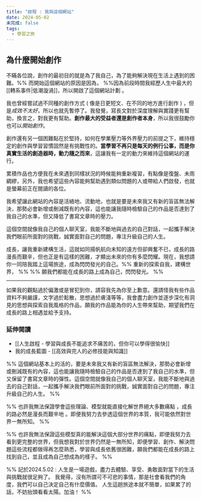 ```yaml
---
title: "啟程 : 我與這個網站"
date: 2024-05-02
未完成: false
tags:
  - 學習之旅
---
```

## 為什麼開始創作

不瞞各位說，創作的最初目的就是為了我自己，為了能夠解決現在生活上遇到的困難。%% 而開始這個網站的原因是因為， %%因為前段時間我經歷人生中最大的[[轉系事件|低潮漩渦]]，所以開啟了這個網站計劃 。

我也曾經嘗試過不同種的創作方式 ( 像是日更短文、在不同的地方進行創作 ) ，但是*成效不太好*，所以也就先暫停了。我發覺，寫長文對於深度理解與實踐更有幫助，換言之，對我更有幫助。**創作最大的受益者還是創作者本身**，所以我很鼓勵你也可以*開始創作*。

創作還有另一個困難點在於堅持，如何在學業壓力等外界壓力的前提之下，維持穩定的創作與學習習慣固然是有挑戰性的。**當學習不再只是每天的例行公事，而是你真實生活的創造器時，動力隨之而來**，這讓我有一定的動力來維持這個網站的運行。

累積作品也方便我在未來遇到同樣狀況的時候能夠重新複習，有點像是復盤、未雨綢繆，另外，我也希望這些內容能夠幫助遇到類似問題的人或帶給人們啟發，也就是螢幕前正在閱讀的各位。

我希望讓此網站的內容是活絡地、流動地，也就是要是未來我又有新的盲區無法解決，那勢必會新增或刪減既有的內容，這也能讓我隨時檢驗自己的作品是否達到了我自己的水準，但又降低了書寫文章時的壓力。

這個空間就像我自己的個人聊天室，我能不斷地與過去的自己對話，一起攜手解決我們眼前所面對的挑戰，誠實面對自己的問題，專注升級自己的人生。

成長，讓我重新建構生活，這就如同揚帆航向未知的遠方但卻興奮不已，成長的路漫長而艱辛，但也正是有這樣的困難，才顯出未來的你有多麼閃耀。現在，我想請你一同陪我踏上這場旅途，成為閃閃發光的自己。%% 重新的探索自我，建構世界， %%
%% 願我們都能在成長的路上成為自己，閃閃發光。 %%

---
如果我的觀點過於偏激或是冒犯到你，請容我先為你至上歉意。還請怪我有些作品資料不夠嚴謹，文字過於鬆散，思想過於膚淺等等，我會盡力創作並逐步深化有洞見的思想與探索自我風格的作品，願我的作品能為你的人生帶來幫助，期望我們在成長的路上相遇並給予支持。

### 延伸閱讀 

* [[人生啟程 - 學習與成長不能追求不痛苦的，但你可以學得很愉快]]
* 我的成長藍圖 - [[高效與完人的必修技能與知識]]

%% 這個網站基本上的活的，要是未來我又有新的盲區無法解決，那勢必會新增或刪減既有的內容，這也能讓我隨時檢驗自己的作品是否達到了我自己的水準，但又保留了書寫文章時的彈性。這個空間就像我自己的個人聊天室，我能不斷地與過去的自己對話，一起攜手解決我們眼前所面對的挑戰，誠實面對自己的問題，專注升級自己的人生。 %%

%% 也許我無法保證學會這些理論、模型就能直接化解世界絕大多數痛點 ，成長的路必然是漫長而艱辛地 。即便我努力去參透這個世界的本質，我可能依然對世界一無所知。 %%

%% 也許我無法保證這些模型真的能解決這個大部分世界的痛點，即便我努力去看到更完整的世界，但我想我對於世界仍然是一無所知，即便學習、創作、解決問題這些流程都做得再怎麼熟悉，學習與成長依舊很困難，願我們都能在成長的路上找到自己，並且成為自己想成為的樣子。 %%

%%  記於2024.5.02 : 
人生是一場遊戲，盡力去體驗、享受、勇敢面對當下的生活與挑戰就很足夠了。 我覺得，沒有所謂可不可悲的事情，那是社會看我們的角度，我們可以自己決定自己有什麼價值。 人生這趟旅途本就不簡單，如果累了的話，不妨抬頭看看太陽。加油！  %%

